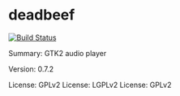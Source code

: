 #           deadbeef

[![Build Status](https://travis-ci.org/UnitedRPMs/deadbeef.svg?branch=master)](https://travis-ci.org/UnitedRPMs/deadbeef)

Summary:        GTK2 audio player
 
Version:        0.7.2
 
License:        GPLv2
License:        LGPLv2
License:        GPLv2
 
